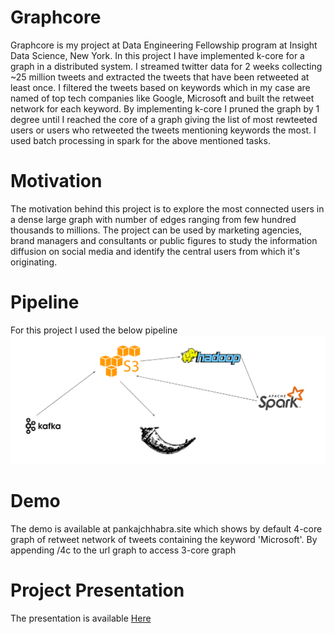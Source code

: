 # Graphcore
Graphcore is my project at Data Engineering Fellowship program at Insight Data Science, New York. In this project I have implemented k-core for a graph in a distributed system. I streamed twitter data for 2 weeks collecting ~25 million tweets and extracted the tweets that have been retweeted at least once. I filtered the tweets based on keywords which in my case are named of top tech companies like Google, Microsoft and built the retweet network for each keyword. By implementing k-core I pruned the graph by 1 degree until I reached the core of a graph giving the list of most rewteeted users or users who retweeted the tweets mentioning keywords the most. I used batch processing in spark for the above mentioned tasks. 

# Motivation
The motivation behind this project is to explore the most connected users in a dense large graph with number of edges ranging from few hundred thousands to millions. The project can be used by marketing agencies, brand managers and consultants or public figures to study the information diffusion on social media and identify the central users from which it's originating. 

# Pipeline
For this project I used the below pipeline 
![pipeline](https://github.com/pankazz/Graphcore/blob/master/images/pipeline.PNG)

# Demo
The demo is available at pankajchhabra.site which shows by default 4-core graph of retweet network of tweets containing the keyword 'Microsoft'. By appending /4c to the url graph to access 3-core graph

# Project Presentation
The presentation is available [Here](https://docs.google.com/presentation/d/1t7GQTzQTaPmLjNpqY8dcX2k7xZGSATq0ZfgGv5jag8c/edit)
